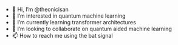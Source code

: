 - 👋 Hi, I’m @theonicisan
- 👀 I’m interested in quantum machine learning
- 🌱 I’m currently learning transformer architectures
- 💞️ I’m looking to collaborate on quantum aided machine learning
- 📫 How to reach me using the bat signal

<!---
theonicisan/theonicisan is a ✨ special ✨ repository because its `README.md` (this file) appears on your GitHub profile.
You can click the Preview link to take a look at your changes.
--->
